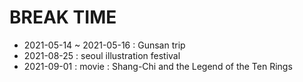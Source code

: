 # BREAK TIME
- 2021-05-14 ~ 2021-05-16 : Gunsan trip
- 2021-08-25 : seoul illustration festival 
- 2021-09-01 : movie : Shang-Chi and the Legend of the Ten Rings 
